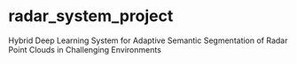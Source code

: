 # radar_system_project
Hybrid Deep Learning System for Adaptive Semantic Segmentation of Radar Point Clouds in Challenging Environments
